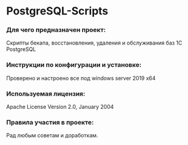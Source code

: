 # PostgreSQL-Scripts

### Для чего предназначен проект:
Скрипты бекапа, восстановления, удаления и обслуживания баз 1С PostgreSQL

### Инструкции по конфигурации и установке:
Проверено и настроено все под windows server 2019 x64

### Используемая лицензия: 
Apache License Version 2.0, January 2004

### Правила участия в проекте:
Рад любым советам и доработкам.
